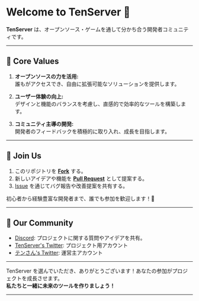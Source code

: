 # Welcome to TenServer 👋

**TenServer** は、オープンソース・ゲームを通して分かち合う開発者コミュニティです。

---

## 🎯 Core Values
1. **オープンソースの力を活用:**  
   誰もがアクセスでき、自由に拡張可能なソリューションを提供します。
   
2. **ユーザー体験の向上:**  
   デザインと機能のバランスを考慮し、直感的で効率的なツールを構築します。

3. **コミュニティ主導の開発:**  
   開発者のフィードバックを積極的に取り入れ、成長を目指します。

---

## 🚀 Join Us
1. このリポジトリを **[Fork](https://github.com/TenServer/.github)** する。  
2. 新しいアイデアや機能を **[Pull Request](https://github.com/TenServer/.github/pulls)** として提案する。  
3. [Issue](https://github.com/TenServer/.github/issues) を通じてバグ報告や改善提案を共有する。  

初心者から経験豊富な開発者まで、誰でも参加を歓迎します！🎉

---

## 🤝 Our Community
- [Discord](https://github.com/TenServer/Discussions): プロジェクトに関する質問やアイデアを共有。
- [TenServer's Twitter](https://twitter.com/tenserver_dev): プロジェクト用アカウント
- [テンさん's Twitter](https://twitter.com/star_dot123): 運営主アカウント

---

TenServer を選んでいただき、ありがとうございます！あなたの参加がプロジェクトを成長させます。  
**私たちと一緒に未来のツールを作りましょう！**

---
